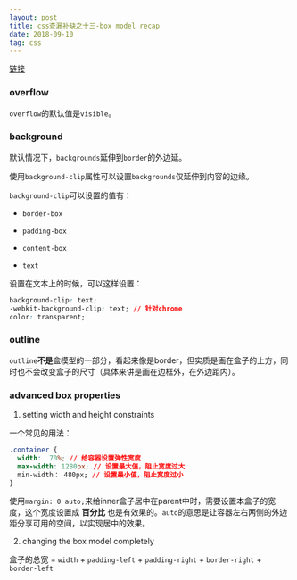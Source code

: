 ```yaml
---
layout: post
title: css查漏补缺之十三-box model recap
date: 2018-09-10
tag: css
---
```


[链接](https://developer.mozilla.org/en-US/docs/Learn/CSS/Styling_boxes/Box_model_recap)

### overflow

`overflow`的默认值是`visible`。

### background

默认情况下，`backgrounds`延伸到`border`的外边延。

使用`background-clip`属性可以设置`backgrounds`仅延伸到内容的边缘。

`background-clip`可以设置的值有：

- `border-box`

- `padding-box`

- `content-box`

- `text`

设置在文本上的时候，可以这样设置：

```css
background-clip: text;
-webkit-background-clip: text; // 针对chrome
color: transparent;
```

### outline

`outline`**不是**盒模型的一部分，看起来像是border，但实质是画在盒子的上方，同时也不会改变盒子的尺寸（具体来讲是画在边框外，在外边距内）。

### advanced box properties

1. setting width and height constraints

一个常见的用法：

```css
.container {
  width:  70%; // 给容器设置弹性宽度
  max-width: 1280px; // 设置最大值，阻止宽度过大  
  min-width： 480px; // 设置最小值，阻止宽度过小
}
```

使用`margin: 0 auto;`来给inner盒子居中在parent中时，需要设置本盒子的宽度，这个宽度设置成 **百分比** 也是有效果的。`auto`的意思是让容器左右两侧的外边距分享可用的空间，以实现居中的效果。

2. changing the box model completely

盒子的总宽 = `width` + `padding-left` + `padding-right` + `border-right` + `border-left`


